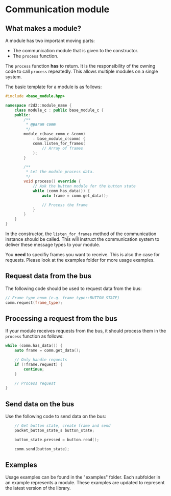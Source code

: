 # Communication module

## What makes a module?
A module has two important moving parts:
 - The communication module that is given to the constructor.
 - The `process` function.

The `process` function **has** to return. It is the responsibility of the owning code to call `process` repeatedly. This allows multiple modules on a single system.

The basic template for a module is as follows:
```cpp
#include <base_module.hpp>

namespace r2d2::module_name {
    class module_c : public base_module_c {
    public:
        /**
         * @param comm
         */
        module_c(base_comm_c &comm) 
            : base_module_c(comm) {
            comm.listen_for_frames(
                // Array of frames
            );
        }

        /**
         * Let the module process data.
         */
        void process() override {
            // Ask the button module for the button state
            while (comm.has_data()) {
                auto frame = comm.get_data();

                // Process the frame
            }
        }
    }
}
```

In the constructor, the `listen_for_frames` method of the communication instance should be called. This will instruct the communication system to deliver these message types to your module.

You **need** to specifiy frames you want to receive. This is also the case for requests. Please look at the examples folder for more usage examples.

## Request data from the bus
The following code should be used to request data from the bus:
```cpp
// Frame type enum (e.g. frame_type::BUTTON_STATE)
comm.request(frame_type); 
```

## Processing a request from the bus
If your module receives requests from the bus, it should process them in the `process` function as follows:
```cpp
while (comm.has_data()) {
    auto frame = comm.get_data();

    // Only handle requests
    if (!frame.request) {
        continue;
    }

    // Process request
}
```

## Send data on the bus
Use the following code to send data on the bus:
```cpp
    // Get button state, create frame and send
    packet_button_state_s button_state;

    button_state.pressed = button.read();

    comm.send(button_state);
```

## Examples
Usage examples can be found in the "examples" folder. Each subfolder in an example represents a module.
These examples are updated to represent the latest version of the library.